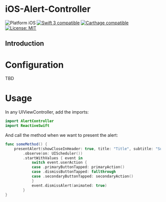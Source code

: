 # iOS-Alert-Controller

<p align="left">
<img src="https://img.shields.io/badge/platform-iOS-blue.svg?style=flat" alt="Platform iOS" />
<a href="https://developer.apple.com/swift"><img src="https://img.shields.io/badge/swift3-compatible-4BC51D.svg?style=flat" alt="Swift 3 compatible" /></a>
<a href="https://github.com/Carthage/Carthage"><img src="https://img.shields.io/badge/Carthage-compatible-4BC51D.svg?style=flat" alt="Carthage compatible" /></a>
<a href="https://raw.githubusercontent.com/xmartlabs/XLSwiftKit/master/LICENSE"><img src="http://img.shields.io/badge/license-MIT-blue.svg?style=flat" alt="License: MIT" /></a>
</p>

## Introduction


# Configuration

TBD

# Usage

In any UIViewController, add the imports:
```Swift
import AlertController
import ReactiveSwift
```

And call the method when we want to present the alert:
```Swift
func someMethod() {
	presentAlert(showCloseInHeader: true, title: "Title", subtitle: "Subtitle", buttonTitle: "primary", secondaryButtonTitle: "secondary", iconType: .info)
        .observe(on: UIScheduler())
        .startWithValues { event in
            switch event.userAction {
            case .primaryButtonTapped: primaryAction()
            case .dismissButtonTapped: fallthrough
            case .secondaryButtonTapped: secondaryAction()
            }
            event.dismissAlert(animated: true)
		}	
}
```

